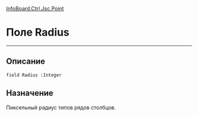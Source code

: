 ﻿---
Link: InfoBoard.Ctrl.Jsc.Point.@Radius
---

<!---  Навигация
[Имя проекта](#) :
-->
[InfoBoard.Ctrl.Jsc.Point](Default)

# Поле Radius
---

## Описание

    field Radius :Integer

<!--
## Аргументы{#Args}

### Аргумент1

Описание аргумента 1
-->

## Назначение

Пиксельный радиус типов рядов столбцов.

<!--
## Пример

    Radius...
-->

